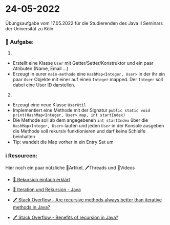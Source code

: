 # 24-05-2022

Übungsaufgabe vom 17.05.2022 für die Studierenden des Java II Seminars der Universität zu Köln


### 📝 Aufgabe:

1.
- Erstellt eine Klasse ```User``` mit Getter/Setter/Konstruktor und ein paar Atributen (Name, Email ...)
- Erzeugt in eurer ```main-methode``` eine ```HashMap<Integer, User>``` in der ihr ein paar ```User``` Objekte mit einer auf einen ```Integer``` mapped. Der ```Integer``` soll dabei eine User ID darstellen.


2.
- Erzeugt eine neue Klasse ```UserUtil```
- Implementiert eine Methode mit der Signatur ```public static void print(HashMap<Integer, User> map, int startIndex)```
- Die Methode soll ab dem angegebenen ```int startIndex``` über die ```HashMap<Integer, User>``` laufen und jeden ```User``` in der Konsole ausgeben
die Methode soll rekursiv funktionieren und darf keine Schleife beinhalten
- Tip: wandelt die Map vorher in ein Entry Set um


### ℹ️ Resourcen:
Hier noch ein paar nützliche 📃Artikel, 🖊️Threads und 🎥Videos

- [🎥 Rekursion einfach erklärt](https://www.youtube.com/watch?v=weTpjhDnLnc)

- [📃 Iteration und Rekursion - Java](https://java-tutorial.org/iteration_und_rekursion.html)

- [🖊️ Stack Overflow - Are recursive methods always better than iterative methods in Java?](https://stackoverflow.com/questions/15346774/are-recursive-methods-always-better-than-iterative-methods-in-java)
- [🖊️ Stack Overflow - Benefits of recursion in Java?](https://stackoverflow.com/questions/8573116/what-is-the-benefit-of-using-or-creating-recursive-functions-in-java)




